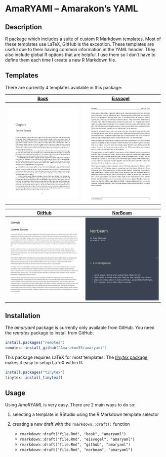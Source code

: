 AmaRYAMl – Amarakon’s YAML
================

## Description

R package which includes a suite of custom R Markdown templates. Most of
these templates use LaTeX, GitHub is the exception. These templates are
useful due to them having common information in the YAML header. They
also include global R options that are helpful. I use them so I don’t
have to define them each time I create a new R Markdown file.

## Templates

There are currently 4 templates available in this package:

| [Book](examples/book/book.pdf)  | [Eisvogel](examples/eisvogel/eisvogel.pdf)  |
|:-------------------------------:|:-------------------------------------------:|
| ![Book](examples/book/book.png) | ![Eisvogel](examples/eisvogel/eisvogel.png) |

|  [GitHub](examples/github/github.md)  | [NorBeam](examples/norbeam/norbeam.pdf)  |
|:-------------------------------------:|:----------------------------------------:|
| ![GitHub](examples/github/github.png) | ![NorBeam](examples/norbeam/norbeam.png) |

## Installation

The *amaryaml* package is currently only available from GitHub. You need
the *remotes* package to install from GitHub:

``` r
install.packages("remotes")
remotes::install_github("Amarakon55/amaryaml")
```

This package requires LaTeX for most templates. The [*tinytex*
package](https://github.com/yihui/tinytex) makes it easy to setup LaTeX
within R:

``` r
install.packages("tinytex")
tinytex::install_tinytex()
```

## Usage

Using *AmaRYAML* is very easy. There are 2 main ways to do so:

1.  selecting a template in RStudio using the R Markdown template
    selector

2.  creating a new draft with the `rmarkdown::draft()` function

    -   `rmarkdown::draft("file.Rmd", "book", "amaryaml")`
    -   `rmarkdown::draft("file.Rmd", "eisvogel", "amaryaml")`
    -   `rmarkdown::draft("file.Rmd", "github", "amaryaml")`
    -   `rmarkdown::draft("file.Rmd", "norbeam", "amaryaml")`
